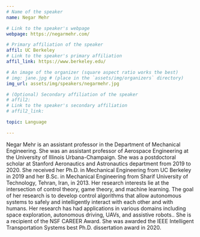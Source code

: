 ```yaml
---
# Name of the speaker
name: Negar Mehr

# Link to the speaker's webpage
webpage: https://negarmehr.com/

# Primary affiliation of the speaker
affil: UC Berkeley
# Link to the speaker's primary affiliation
affil_link: https://www.berkeley.edu/

# An image of the organizer (square aspect ratio works the best)
# img: jane.jpg # (place in the `assets/img/organizers` directory)
img_url: assets/img/speakers/negarmehr.jpg

# (Optional) Secondary affiliation of the speaker
# affil2:
# Link to the speaker's secondary affiliation
# affil2_link:

topic: Language

---
```


<!-- Whatever you write below will show up as the speaker's bio -->
Negar Mehr is an assistant professor in the Department of Mechanical Engineering. She was an assistant professor of Aerospace Engineering at the University of Illinois Urbana-Champaign. She was a postdoctoral scholar at Stanford Aeronautics and Astronautics department from 2019 to 2020. She received her Ph.D. in Mechanical Engineering from UC Berkeley in 2019 and her B.Sc. in Mechanical Engineering from Sharif University of Technology, Tehran, Iran, in 2013. Her research interests lie at the intersection of control theory, game theory, and machine learning. The goal of her research is to develop control algorithms that allow autonomous systems to safely and intelligently interact with each other and with humans. Her research has had applications in various domains including space exploration, autonomous driving, UAVs, and assistive robots.. She is a recipient of the NSF CAREER Award. She was awarded the IEEE Intelligent Transportation Systems best Ph.D. dissertation award in 2020.
